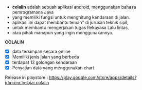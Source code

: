 - **colalin** adalah sebuah aplikasi android, menggunakan bahasa pemrogramana Java
- yang memiliki fungsi untuk menghitung kendaraan di jalan.
- aplikasi ini dapat membantu teman" di jurusan teknik sipil, 
- untuk membantu mengerjakan tugas Rekayasa Lalu lintas,
- atau pihak manapun yang ingin menggunakannya.

__COLALIN__
- [x] data tersimpan secara online
- [x] Memiliki jenis jalan yang berbeda
- [x] terdapat 12 golongan kendaraan
- [X] Penyajian data yang menggunakan chart

Release in playstore : https://play.google.com/store/apps/details?id=com.belajar.colalin
